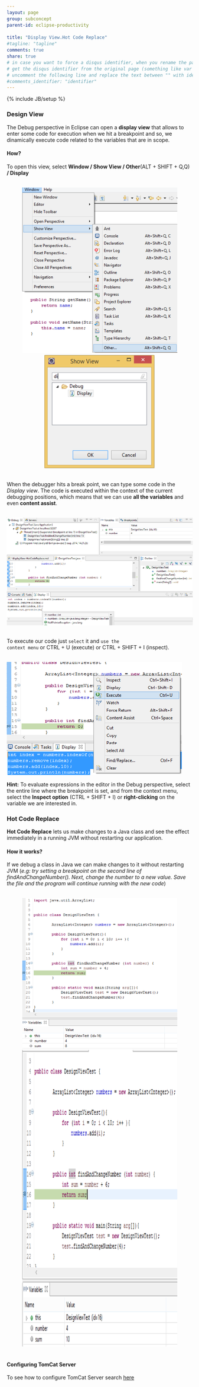 ```yaml
---
layout: page
group: subconcept
parent-id: eclipse-productivity

title: "Display View.Hot Code Replace"
#tagline: "tagline"
comments: true
share: true
# in case you want to force a disqus identifier, when you rename the page
# get the disqus identifier from the original page (something like var disqus_identifier = 'ident';),
# uncomment the following line and replace the text between "" with ident
#comments_identifier: "identifier"
---
```

{% include JB/setup %}

### **Design View**

The Debug perspective in Eclipse can open a **display view** that allows to enter some code for execution when we hit a breakpoint and so, we dinamically execute code related to the variables that are in scope.

<!-- more -->

#### How?

To open this view, select **Window / Show View / Other**<span class="label label-success">(ALT + SHIFT + Q,Q)</span> **/ Display**

<div style="text-align:center;"><br><img class="img-thumbnail" src="displayView/display-view-step1.png" width="420"><img class="img-thumbnail" src="displayView/display-view-step2.png" width="300" ></div>

<br>When the debugger hits a break point, we can type some code in the *Display view*. The code is executed within the context of the current debugging positions, which means that we can use **all the variables** and even **content assist**.

<br><img class="img-thumbnail" src="displayView/display-view-step3.png" >

<br>To execute our code just <code>select</code> it and <code>use the context menu</code> or <span class="label label-success">CTRL + U</span> (execute) or <span class="label label-success">CTRL + SHIFT + I</span> (inspect).

<br><img class="img-thumbnail" src="displayView/display-view-step4.png" >
 
<div class="alert alert-info"><strong>Hint:</strong> To evaluate expressions in the editor in the Debug perspective, select the entire line where the breakpoint is set, and from the context menu, select the <strong>Inspect option</strong> <span class="label label-success">(CTRL + SHIFT + I)</span> or <strong>right-clicking</strong> on the variable we are interested in.</div> 

### **Hot Code Replace**

**Hot Code Replace** lets us make changes to a Java class and see the effect immediately in a running JVM without restarting our application.

#### How it works?

If we debug a class in Java we can make changes to it without restarting JVM (*e.g: try setting a breakpoint on the second line of findAndChangeNumber(). Next, change the number to a new value. Save the file and the program will continue running with the new code*)

<div style="text-align:center;"><br><img class="img-thumbnail" src="displayView/hot-code-replace_1.png" width="420"><img class="img-thumbnail" src="displayView/hot-code-replace_2.png" width="420" height="800"></div>

#### <br>Configuring TomCat Server

To see how to configure TomCat Server search [here](../WTP.html#hot_code_swap)













